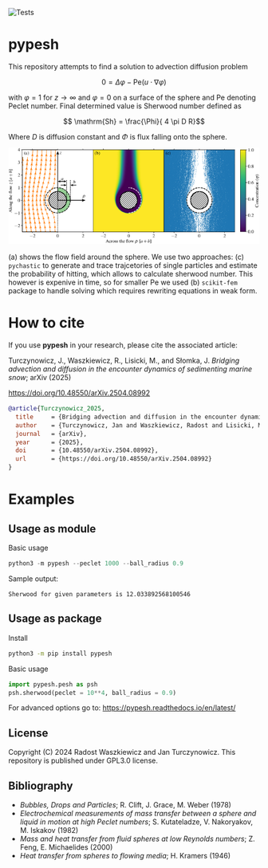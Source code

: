 ![Tests](https://github.com/turczyneq/pypesh/actions/workflows/test.yml/badge.svg)

# pypesh

This repository attempts to find a solution to advection diffusion problem

$$ 0 = \Delta \varphi - \mathrm{Pe} (u \cdot \nabla \varphi) $$

with $\varphi = 1$ for $z \to \infty$ and $\varphi = 0$ on a surface of the sphere and $\mathrm{Pe}$ denoting Peclet number. Final determined value is Sherwood number defined as 

$$ \mathrm{Sh} = \frac{\Phi}{ 4 \pi D R}$$

Where $D$ is diffusion constant and $\Phi$ is flux falling onto the sphere.

<p align="center">
  <img src="examples/graphics/scheme_sde_pde.png" alt="Both approaches solving the same problem">
</p>

(a) shows the flow field around the sphere. We use two approaches: (c) `pychastic` to generate and trace trajcetories of single particles and estimate the probability of hitting, which allows to calculate sherwood number. This however is expenive in time, so for smaller $\mathrm{Pe}$ we used (b) `scikit-fem` package to handle solving which requires rewriting equations in weak form.

# How to cite

If you use **pypesh** in your research, please cite the associated article:

Turczynowicz, J., Waszkiewicz, R., Lisicki, M., and Słomka, J. 
*Bridging advection and diffusion in the encounter dynamics of sedimenting marine snow*; arXiv (2025)  

https://doi.org/10.48550/arXiv.2504.08992

```bibtex
@article{Turczynowicz_2025,
  title     = {Bridging advection and diffusion in the encounter dynamics of sedimenting marine snow},
  author    = {Turczynowicz, Jan and Waszkiewicz, Radost and Lisicki, Maciej and Słomka, Jonasz},
  journal   = {arXiv},
  year      = {2025},
  doi       = {10.48550/arXiv.2504.08992},
  url       = {https://doi.org/10.48550/arXiv.2504.08992}
}
```

# Examples

## Usage as module

Basic usage
```Python
python3 -m pypesh --peclet 1000 --ball_radius 0.9

```

Sample output:
```
Sherwood for given parameters is 12.033892568100546
```

## Usage as package

Install

```Bash
python3 -m pip install pypesh
```

Basic usage

```Python
import pypesh.pesh as psh
psh.sherwood(peclet = 10**4, ball_radius = 0.9)
```

For advanced options go to: https://pypesh.readthedocs.io/en/latest/

## License
Copyright (C) 2024  Radost Waszkiewicz and Jan Turczynowicz.
This repository is published under GPL3.0 license.

## Bibliography
 - *Bubbles, Drops and Particles*; R. Clift, J. Grace, M. Weber (1978)
 - *Electrochemical measurements of mass transfer between a sphere and liquid in motion at high Peclet numbers*; S. Kutateladze, V. Nakoryakov, M. Iskakov (1982)
 - *Mass and heat transfer from fluid spheres at low Reynolds numbers*; Z. Feng, E. Michaelides (2000)
 - *Heat transfer from spheres to flowing media*; H. Kramers (1946)
